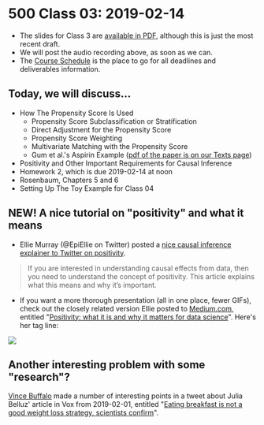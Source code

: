 # 500 Class 03: 2019-02-14

- The slides for Class 3 are [available in PDF](https://github.com/THOMASELOVE/2019-500/blob/master/slides/class03/500_2019_slides_class03.pdf), although this is just the most recent draft.
- We will post the audio recording above, as soon as we can.
- The [Course Schedule](https://github.com/THOMASELOVE/2019-500/blob/master/SCHEDULE.md) is the place to go for all deadlines and deliverables information. 

## Today, we will discuss...

- How The Propensity Score Is Used
    - Propensity Score Subclassification or Stratification
    - Direct Adjustment for the Propensity Score
    - Propensity Score Weighting
    - Multivariate Matching with the Propensity Score
    - Gum et al.'s Aspirin Example ([pdf of the paper is on our Texts page](https://github.com/THOMASELOVE/2019-500/blob/master/texts/Gum%202001%20JAMA%20Aspirin%20Use%20Propensity%20Analysis.pdf))
- Positivity and Other Important Requirements for Causal Inference
- Homework 2, which is due 2019-02-14 at noon
- Rosenbaum, Chapters 5 and 6
- Setting Up The Toy Example for Class 04

## NEW! A nice tutorial on "positivity" and what it means

- Ellie Murray (@EpiEllie on Twitter) posted a [nice causal inference explainer to Twitter on positivity](https://twitter.com/EpiEllie/status/1089219830052474880).

> If you are interested in understanding causal effects from data, then you need to understand the concept of positivity. This article explains what this means and why it’s important.

- If you want a more thorough presentation (all in one place, fewer GIFs), check out the closely related version Ellie posted to [Medium.com](https://medium.com/@EpiEllie/positivity-what-it-is-and-why-it-matters-for-data-science-d5e9c0bc1fcb), entitled "[Positivity: what it is and why it matters for data science](https://medium.com/@EpiEllie/positivity-what-it-is-and-why-it-matters-for-data-science-d5e9c0bc1fcb)". Here's her tag line:

![](https://github.com/THOMASELOVE/2019-500/blob/master/slides/class02/figures/ellie_positivity.PNG)

## Another interesting problem with some "research"?

[Vince Buffalo](https://twitter.com/vsbuffalo/status/1091790085610065920?s=11) made a number of interesting points in a tweet about Julia Belluz' article in Vox from 2019-02-01, entitled "[Eating breakfast is not a good weight loss strategy, scientists confirm](https://www.vox.com/2019/2/1/18206873/breakfast-diet-weight-loss)".


